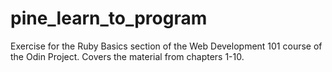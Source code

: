 # pine_learn_to_program

Exercise for the Ruby Basics section of the Web Development 101 course of the Odin Project.
Covers the material from chapters 1-10.
